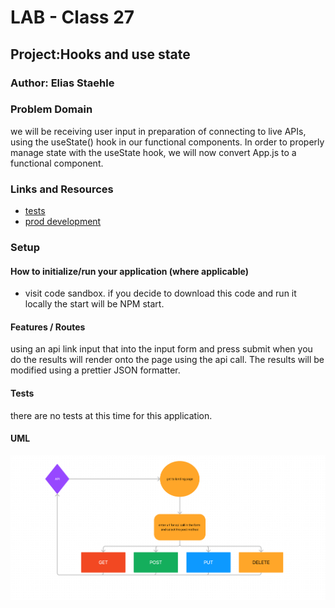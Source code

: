 # LAB - Class 27

## Project:Hooks and use state

### Author: Elias Staehle

### Problem Domain

we will be receiving user input in preparation of connecting to live APIs, using the useState() hook in our functional components. In order to properly manage state with the useState hook, we will now convert App.js to a functional component.

### Links and Resources

- [tests]()
- [prod development](https://roaring-bonbon-c90036.netlify.app/)

### Setup

#### How to initialize/run your application (where applicable)

- visit code sandbox. if you decide to download this code and run it locally the start will be NPM start.

#### Features / Routes

using an api link input that into the input form and press submit when you do the results will render onto the page using the api call. The results will be modified using a prettier JSON formatter.

#### Tests

there are no tests at this time for this application.

#### UML

![UML](./assets/class-26-uml.png)
